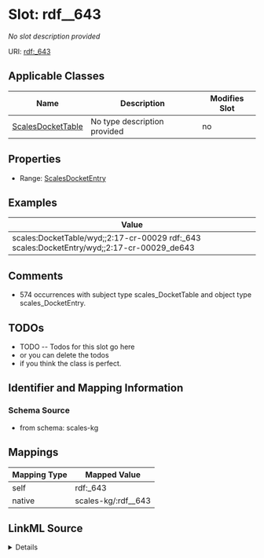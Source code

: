 

# Slot: rdf__643


_No slot description provided_





URI: [rdf:_643](http://www.w3.org/1999/02/22-rdf-syntax-ns#_643)



<!-- no inheritance hierarchy -->





## Applicable Classes

| Name | Description | Modifies Slot |
| --- | --- | --- |
| [ScalesDocketTable](../classes/ScalesDocketTable.md) | No type description provided |  no  |







## Properties

* Range: [ScalesDocketEntry](../classes/ScalesDocketEntry.md)






## Examples

| Value |
| --- |
| scales:DocketTable/wyd;;2:17-cr-00029 rdf:_643 scales:DocketEntry/wyd;;2:17-cr-00029_de643 |

## Comments

* 574 occurrences with subject type scales_DocketTable and object type scales_DocketEntry.

## TODOs

* TODO -- Todos for this slot go here
* or you can delete the todos
* if you think the class is perfect.

## Identifier and Mapping Information







### Schema Source


* from schema: scales-kg




## Mappings

| Mapping Type | Mapped Value |
| ---  | ---  |
| self | rdf:_643 |
| native | scales-kg/:rdf__643 |




## LinkML Source

<details>
```yaml
name: rdf__643
description: No slot description provided
todos:
- TODO -- Todos for this slot go here
- or you can delete the todos
- if you think the class is perfect.
comments:
- 574 occurrences with subject type scales_DocketTable and object type scales_DocketEntry.
examples:
- value: scales:DocketTable/wyd;;2:17-cr-00029 rdf:_643 scales:DocketEntry/wyd;;2:17-cr-00029_de643
from_schema: scales-kg
rank: 1000
slot_uri: rdf:_643
alias: rdf__643
domain_of:
- scales_DocketTable
range: scales_DocketEntry

```
</details>